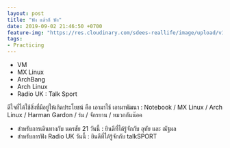```yaml
---
layout: post
title: "ฟัง แล้วก็ ฟัง"
date: 2019-09-02 21:46:50 +0700
feature-img: "https://res.cloudinary.com/sdees-reallife/image/upload/v1555658919/sample_feature_img.png"
tags:
- Practicing
---
```

- VM
- MX Linux
- ArchBang
- Arch Linux
- Radio UK : Talk Sport

<i class="fa fa-child" style="color:plum"></i>

ดีใจที่ได้ใช้สิ่งที่มีอยู่ให้เกิดประโยชน์ คือ เอามาใช้ เอามาพัฒนา : Notebook / MX Linux / Arch Linux / Harman Gardon / ร่ม / จักรยาน / หมวกกันน๊อค

- สำหรับการเดินทางกับ นครชัย 21 วันนี้ : ยินดีที่ได้รู้จักกับ อุทัย และ ณัฐมล
- สำหรับการฟัง Radio UK วันนี้ : ยินดีที่ได้รู้จักกับ talkSPORT
